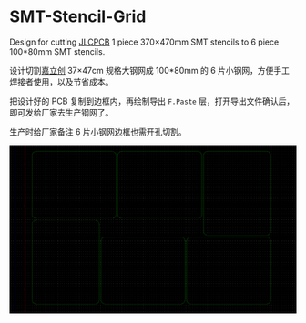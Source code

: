 # SMT-Stencil-Grid

Design for cutting [JLCPCB](https://jlcpcb.com/) 1 piece 370×470mm SMT stencils to 6 piece 100*80mm SMT stencils.

设计切割[嘉立创](https://www.sz-jlc.com) 37×47cm 规格大钢网成 100*80mm 的 6 片小钢网，方便手工焊接者使用，以及节省成本。

把设计好的 PCB 复制到边框内，再绘制导出 `F.Paste` 层，打开导出文件确认后，即可发给厂家去生产钢网了。

生产时给厂家备注 6 片小钢网边框也需开孔切割。

![](Images/IMG_0001.png)

